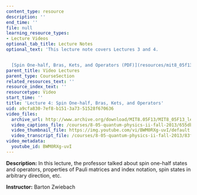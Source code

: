 ```yaml
---
content_type: resource
description: ''
end_time: ''
file: null
learning_resource_types:
- Lecture Videos
optional_tab_title: Lecture Notes
optional_text: 'This lecture note covers Lectures 3 and 4.


  [Spin One-half, Bras, Kets, and Operators (PDF)](resources/mit8_05f13_chap_02)'
parent_title: Video Lectures
parent_type: CourseSection
related_resources_text: ''
resource_index_text: ''
resourcetype: Video
start_time: ''
title: 'Lecture 4: Spin One-half, Bras, Kets, and Operators'
uid: a9cfa830-7ef8-b151-3a73-51528f670636
video_files:
  archive_url: http://www.archive.org/download/MIT8.05F13/MIT8_05F13_lec04_300k.mp4
  video_captions_file: /courses/8-05-quantum-physics-ii-fall-2013/655dbbc7163150198cfbaa7cd24ead90_BWM0RXg-uvI.vtt
  video_thumbnail_file: https://img.youtube.com/vi/BWM0RXg-uvI/default.jpg
  video_transcript_file: /courses/8-05-quantum-physics-ii-fall-2013/83f3437c00f74f9c58bc85b044b5706d_BWM0RXg-uvI.pdf
video_metadata:
  youtube_id: BWM0RXg-uvI
---
```


**Description:** In this lecture, the professor talked about spin one-half states and operators, properties of Pauli matrices and index notation, spin states in arbitrary direction, etc.

**Instructor:** Barton Zwiebach